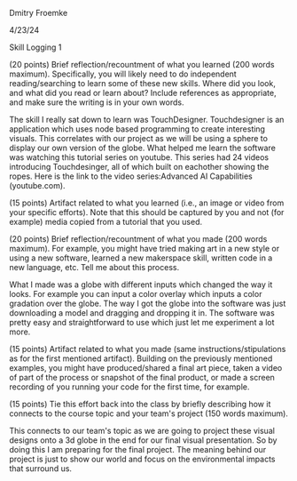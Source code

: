 Dmitry Froemke

4/23/24

Skill Logging 1

(20 points) Brief reflection/recountment of what you learned (200 words maximum). Specifically, you will likely need to do independent reading/searching to learn some of these new skills. Where did you look, and what did you read or learn about? Include references as appropriate, and make sure the writing is in your own words.
	
 The skill I really sat down to learn was TouchDesigner. Touchdesigner is an application which uses node based programming to create interesting visuals. This correlates with our project as we will be using a sphere to display our own version of the globe. What helped me   learn the software was watching this tutorial series on youtube. This series had 24 videos introducing Touchdesinger, all of which built on eachother showing the ropes. Here is the link to the video series:Advanced AI Capabilities (youtube.com).

(15 points) Artifact related to what you learned (i.e., an image or video from your specific efforts). Note that this should be captured by you and not (for example) media copied from a tutorial that you used.

(20 points) Brief reflection/recountment of what you made (200 words maximum). For example, you might have tried making art in a new style or using a new software, learned a new makerspace skill, written code in a new language, etc. Tell me about this process.

What I made was a globe with different inputs which changed the way it looks. For example you can input a color overlay which inputs a color gradation over the globe. The way I got the globe into the software was just downloading a model and dragging and dropping it in. The software was pretty easy and  straightforward to use which just let me experiment a lot more. 

(15 points) Artifact related to what you made (same instructions/stipulations as for the first mentioned artifact). Building on the previously mentioned examples, you might have produced/shared a final art piece, taken a video of part of the process or snapshot of the final product, or made a screen recording of you running your code for the first time, for example.

(15 points) Tie this effort back into the class by briefly describing how it connects to the course topic and your team's project (150 words maximum).

This connects to our team's topic as we are going to project these visual designs onto a 3d globe in the end for our final visual presentation. So by doing this I am preparing for the final project. The meaning behind our project is just to show our world and focus on the environmental impacts that surround us.
